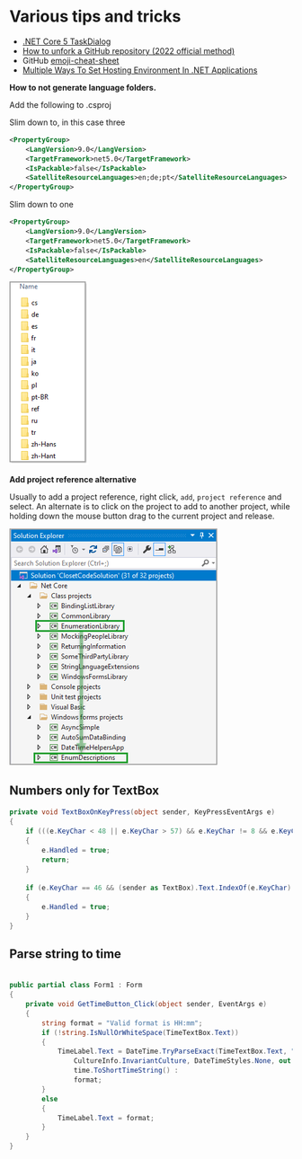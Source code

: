 # Various tips and tricks

- [.NET Core 5 TaskDialog](https://social.technet.microsoft.com/wiki/contents/articles/54366.net-core-5-taskdialog-c.aspx)
- [How to unfork a GitHub repository (2022 official method)](https://ralphjsmit.com/unfork-github-repo)
- GitHub [emoji-cheat-sheet](https://github.com/ikatyang/emoji-cheat-sheet/blob/master/README.md)
- [Multiple Ways To Set Hosting Environment In .NET Applications](https://thecodeblogger.com/2021/04/12/multiple-ways-to-set-hosting-environment-in-net-applications/)

**How to not generate language folders.**

Add the following to .csproj

Slim down to, in this case three

```xml
<PropertyGroup>
	<LangVersion>9.0</LangVersion>
	<TargetFramework>net5.0</TargetFramework>
	<IsPackable>false</IsPackable>
	<SatelliteResourceLanguages>en;de;pt</SatelliteResourceLanguages>
</PropertyGroup>
```

Slim down to one

```xml
<PropertyGroup>
	<LangVersion>9.0</LangVersion>
	<TargetFramework>net5.0</TargetFramework>
	<IsPackable>false</IsPackable>
	<SatelliteResourceLanguages>en</SatelliteResourceLanguages>
</PropertyGroup>
```

![Satellite Resource Languages](assets/TipsTricks/SatelliteResourceLanguages.png)

**Add project reference alternative**

Usually to add a project reference, right click, `add`, `project reference` and select. An alternate is to click on the project to add to another project, while holding down the mouse button drag to the current project and release.

![image](assets/TipsTricks/AddReferenceInSolutionExplorer.png)


## Numbers only for TextBox

```csharp
private void TextBoxOnKeyPress(object sender, KeyPressEventArgs e)
{
    if (((e.KeyChar < 48 || e.KeyChar > 57) && e.KeyChar != 8 && e.KeyChar != 46))
    {
        e.Handled = true;
        return;
    }

    if (e.KeyChar == 46 && (sender as TextBox).Text.IndexOf(e.KeyChar) != -1)
    {
        e.Handled = true;
    }
}
```

## Parse string to time

```csharp

public partial class Form1 : Form
{
    private void GetTimeButton_Click(object sender, EventArgs e)
    {
        string format = "Valid format is HH:mm";
        if (!string.IsNullOrWhiteSpace(TimeTextBox.Text))
        {
            TimeLabel.Text = DateTime.TryParseExact(TimeTextBox.Text, "HH:mm", 
                CultureInfo.InvariantCulture, DateTimeStyles.None, out var time) ?
                time.ToShortTimeString() : 
                format;
        }
        else
        {
            TimeLabel.Text = format;
        }
    }
}
```
